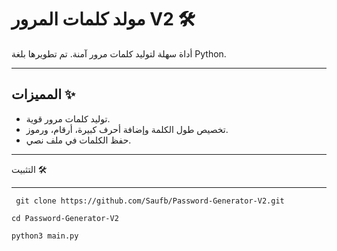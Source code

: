 # مولد كلمات المرور V2 🛠️

أداة سهلة لتوليد كلمات مرور آمنة. تم تطويرها بلغة Python.

---

## المميزات ✨

- توليد كلمات مرور قوية.
- تخصيص طول الكلمة وإضافة أحرف كبيرة، أرقام، ورموز.
- حفظ الكلمات في ملف نصي.

---

التثبيت 🛠️

---

   ``
   git clone https://github.com/Saufb/Password-Generator-V2.git``

   ``cd Password-Generator-V2`` 

   ``python3 main.py``
